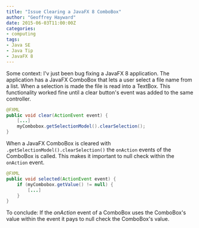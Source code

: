 ```yaml
---
title: "Issue Clearing a JavaFX 8 ComboBox"
author: "Geoffrey Hayward"
date: 2015-06-03T11:00:00Z
categories:
- computing
tags:
- Java SE
- Java Tip
- JavaFX 8
---
```

Some context: I'v just been bug fixing a JavaFX 8 application. The application has a JavaFX ComboBox that lets a user select a file name from a list. When a selection is made the file is read into a TextBox. This functionality worked fine until a clear button's event was added to the same controller.

<!--more-->

```java
@FXML
public void clear(ActionEvent event) {
    [...]
    myCombobox.getSelectionModel().clearSelection();
}
```

When a JavaFX ComboBox is cleared with `.getSelectionModel().clearSelection()` the `onAction` events of the ComboBox is called. This makes it important to null check within the `onAction` event.

```java
@FXML
public void selected(ActionEvent event) {
    if (myCombobox.getValue() != null) {
        [...]
    }
}
```

To conclude: If the <em>onAction</em> event of a ComboBox uses the ComboBox's value within the event it pays to null check the ComboBox's value.
